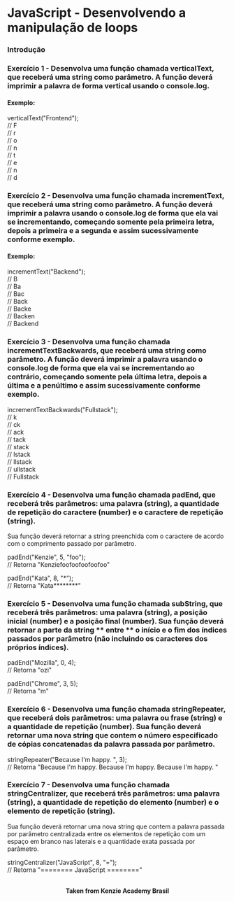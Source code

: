 <h1>JavaScript - Desenvolvendo a manipulação de loops</h1>

<h3>Introdução</h3>

<h3>Exercício 1 - Desenvolva uma função chamada verticalText, que receberá uma string como parâmetro. A função deverá imprimir a palavra de forma vertical usando o console.log.</h3>

<h4>Exemplo:</h4>

verticalText("Frontend");  
⁠// F  
⁠// r  
⁠// o  
⁠// n  
⁠// t  
⁠// e  
⁠// n  
⁠// d  

<h3>Exercício 2 - Desenvolva uma função chamada incrementText, que receberá uma string como parâmetro. A função deverá imprimir a palavra usando o console.log de forma que ela vai se incrementando, começando somente pela primeira letra, depois a primeira e a segunda e assim sucessivamente conforme exemplo.</h3>

<h4>Exemplo:</h4>

incrementText("Backend");  
⁠// B  
⁠// Ba  
⁠// Bac  
⁠// Back  
⁠// Backe  
⁠// Backen  
⁠// Backend  

<h3>Exercício 3 - Desenvolva uma função chamada incrementTextBackwards, que receberá uma string como parâmetro. A função deverá imprimir a palavra usando o console.log de forma que ela vai se incrementando ao contrário, começando somente pela última letra, depois a última e a penúltimo e assim sucessivamente conforme exemplo.</h3>

incrementTextBackwards("Fullstack");  
⁠// k  
⁠// ck  
⁠// ack  
⁠// tack  
⁠// stack  
⁠// lstack  
⁠// llstack  
⁠// ullstack  
⁠// Fullstack  

<h3>Exercício 4 - Desenvolva uma função chamada padEnd, que receberá três parâmetros: uma palavra (string), a quantidade de repetição do caractere (number) e o caractere de repetição (string).</h3>

Sua função deverá retornar a string preenchida com o caractere de acordo com o comprimento passado por parâmetro.

padEnd("Kenzie", 5, "foo");  
⁠// Retorna "Kenziefoofoofoofoofoo"

padEnd("Kata", 8, "*");  
⁠// Retorna "Kata********"

<h3>Exercício 5 - Desenvolva uma função chamada subString, que receberá três parâmetros: uma palavra (string), a posição inicial (number) e a posição final (number). Sua função deverá retornar a parte da string ** entre ** o início e o fim dos índices passados por parâmetro (não incluindo os caracteres dos próprios índices).</h3>

padEnd("Mozilla", 0, 4);  
⁠// Retorna "ozi"

padEnd("Chrome", 3, 5);  
⁠// Retorna "m"

<h3>Exercício 6 - Desenvolva uma função chamada stringRepeater, que receberá dois parâmetros: uma palavra ou frase (string) e a quantidade de repetição (number). Sua função deverá retornar uma nova string que contem o número especificado de cópias concatenadas da palavra passada por parâmetro.</h3>

stringRepeater("Because I'm happy. ", 3);  
⁠// Retorna "Because I'm happy. Because I'm happy. Because I'm happy. "

<h3>Exercício 7 - Desenvolva uma função chamada stringCentralizer, que receberá três parâmetros:​ uma palavra (string), a quantidade de repetição do elemento (number) e o elemento de repetição (string).</h3>

Sua função deverá retornar uma nova string que contem a palavra passada por parâmetro centralizada entre os elementos de repetição com um espaço em branco nas laterais e a quantidade exata passada por parâmetro.

stringCentralizer("JavaScript", 8, "=");  
⁠// Retorna "======== JavaScript ========"
<br>
<br>

<p align="center"><b>Taken from Kenzie Academy Brasil</b></p>
